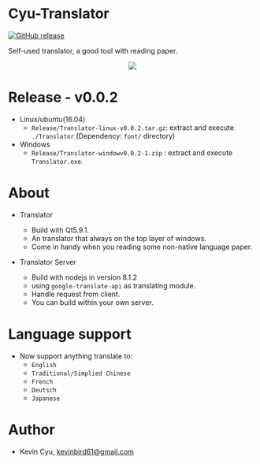 # Cyu-Translator 
[![GitHub release](https://img.shields.io/badge/release-v0.0.2-blue.svg?style=plastic)]()

Self-used translator, a good tool with reading paper.

<p align="center"> 
<img src="https://i.imgur.com/kLPOEEJ.gif">
</p>

# Release - v0.0.2
* Linux/ubuntu(16.04)
  * `Release/Translator-linux-v0.0.2.tar.gz`: extract and execute `./Translator`.(Dependency: `font/` directory)
* Windows
  * `Release/Translator-windowv0.0.2-1.zip` : extract and execute `Translator.exe`.

# About 
* Translator
  * Build with Qt5.9.1.
  * An translator that always on the top layer of windows.
  * Come in handy when you reading some non-native language paper.

* Translator Server
  * Build with nodejs in version 8.1.2
  * using `google-translate-api` as translating module.
  * Handle request from client.
  * You can build within your own server.
  
# Language support
* Now support anything translate to:
  * `English`
  * `Traditional/Simplied Chinese`
  * `French`
  * `Deutsch`
  * `Japanese`
  
# Author
* Kevin Cyu, kevinbird61@gmail.com
